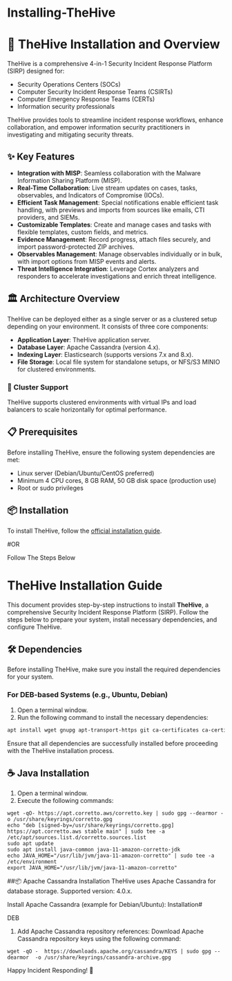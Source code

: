 # Installing-TheHive

# 🚀 TheHive Installation and Overview

TheHive is a comprehensive 4-in-1 Security Incident Response Platform (SIRP) designed for:

- Security Operations Centers (SOCs)
- Computer Security Incident Response Teams (CSIRTs)
- Computer Emergency Response Teams (CERTs)
- Information security professionals

TheHive provides tools to streamline incident response workflows, enhance collaboration, and empower information security practitioners in investigating and mitigating security threats.

## ✨ Key Features

- **Integration with MISP**: Seamless collaboration with the Malware Information Sharing Platform (MISP).
- **Real-Time Collaboration**: Live stream updates on cases, tasks, observables, and Indicators of Compromise (IOCs).
- **Efficient Task Management**: Special notifications enable efficient task handling, with previews and imports from sources like emails, CTI providers, and SIEMs.
- **Customizable Templates**: Create and manage cases and tasks with flexible templates, custom fields, and metrics.
- **Evidence Management**: Record progress, attach files securely, and import password-protected ZIP archives.
- **Observables Management**: Manage observables individually or in bulk, with import options from MISP events and alerts.
- **Threat Intelligence Integration**: Leverage Cortex analyzers and responders to accelerate investigations and enrich threat intelligence.

## 🏛️ Architecture Overview

TheHive can be deployed either as a single server or as a clustered setup depending on your environment. It consists of three core components:

- **Application Layer**: TheHive application server.
- **Database Layer**: Apache Cassandra (version 4.x).
- **Indexing Layer**: Elasticsearch (supports versions 7.x and 8.x).
- **File Storage**: Local file system for standalone setups, or NFS/S3 MINIO for clustered environments.

### 🔧 Cluster Support

TheHive supports clustered environments with virtual IPs and load balancers to scale horizontally for optimal performance.

## 📋 Prerequisites

Before installing TheHive, ensure the following system dependencies are met:

- Linux server (Debian/Ubuntu/CentOS preferred)
- Minimum 4 CPU cores, 8 GB RAM, 50 GB disk space (production use)
- Root or sudo privileges

## 📦 Installation


To install TheHive, follow the [official installation guide](https://docs.strangebee.com/thehive/installation/step-by-step-installation-guide/#thehive-installation-and-configuration).

 #OR

 Follow The Steps Below

# TheHive Installation Guide

This document provides step-by-step instructions to install **TheHive**, a comprehensive Security Incident Response Platform (SIRP). Follow the steps below to prepare your system, install necessary dependencies, and configure TheHive.

## 🛠 Dependencies

Before installing TheHive, make sure you install the required dependencies for your system.

### For **DEB-based** Systems (e.g., Ubuntu, Debian)
1. Open a terminal window.
2. Run the following command to install the necessary dependencies:

 ```bash
apt install wget gnupg apt-transport-https git ca-certificates ca-certificates-java curl software-properties-common python3-pip lsb-release
```

Ensure that all dependencies are successfully installed before proceeding with the TheHive installation process.

## ☕ Java Installation 

1. Open a terminal window.
2. Execute the following commands:

```
wget -qO- https://apt.corretto.aws/corretto.key | sudo gpg --dearmor -o /usr/share/keyrings/corretto.gpg
echo "deb [signed-by=/usr/share/keyrings/corretto.gpg] https://apt.corretto.aws stable main" | sudo tee -a /etc/apt/sources.list.d/corretto.sources.list
sudo apt update
sudo apt install java-common java-11-amazon-corretto-jdk
echo JAVA_HOME="/usr/lib/jvm/java-11-amazon-corretto" | sudo tee -a /etc/environment
export JAVA_HOME="/usr/lib/jvm/java-11-amazon-corretto"

```

##📦 Apache Cassandra Installation
TheHive uses Apache Cassandra for database storage. Supported version: 4.0.x.

Install Apache Cassandra (example for Debian/Ubuntu):
Installation#

DEB
1. Add Apache Cassandra repository references:
    Download Apache Cassandra repository keys using the following command:
```
wget -qO -  https://downloads.apache.org/cassandra/KEYS | sudo gpg --dearmor  -o /usr/share/keyrings/cassandra-archive.gpg
```

Happy Incident Responding! 🎯
